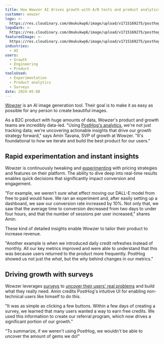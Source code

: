 ```yaml
---
title: How Wowzer AI drives growth with A/B tests and product analytics
customer: wowzer
logo: >-
  https://res.cloudinary.com/dmukukwp6/image/upload/v1715169275/posthog.com/contents/wowzer-screenshot.png
logoDark: >-
  https://res.cloudinary.com/dmukukwp6/image/upload/v1715169275/posthog.com/contents/wowzer-screenshot.png
featuredImage: >-
  https://res.cloudinary.com/dmukukwp6/image/upload/v1715169275/posthog.com/contents/wowzer-screenshot.png
industries:
  - AI
users:
  - Growth
  - Engineering
  - Product
toolsUsed:
  - Experimentation
  - Product analytics
  - Surveys
date: 2024-05-08
---
```


[Wowzer](https://wowzer.ai/) is an AI image generation tool. Their goal is to make it as easy as possible for any person to create beautiful images.

As a B2C product with huge amounts of data, Wowzer's product and growth teams are incredibly data-led. "Using [PostHog's analytics](/analytics), we're not just tracking data; we're uncovering actionable insights that drive our growth strategy forward," says Amin Tavana, SVP of growth at Wowzer. "It's foundational to how we iterate and build the best product for our users."

## Rapid experimentation and instant insights

Wowzer is continuously tweaking and [experimenting](/ab-testing) with pricing strategies and features on their platform. The ability to dive deep into real-time results enables quick decisions that significantly impact conversion and engagement.

"For example, we weren't sure what effect moving our DALL-E model from free to paid would have. We ran an experiment and, after easily setting up a dashboard, we saw our conversion rate increased by 10%. Not only that, we saw that the average time to conversion decreased from two days to under four hours, and that the number of sessions per user increased," shares Amin.

<BorderWrapper>
<Quote
    imageSource="/images/customers/tavana-amin.jpeg"
    size="md"
    name="Amin Tavana"
    title="SVP of Growth, Wowzer AI"
    quote={`“PostHog enables us to go beyond surface-level metrics and really understand the underlying behaviors and preferences of our users.”`}
/>
</BorderWrapper>

These kind of detailed insights enable Wowzer to tailor their product to increase revenue.

"Another example is when we introduced daily credit refreshes instead of monthly. All our key metrics improved and were able to understand that this was because users returned to the product more frequently. PostHog showed us not just the _what_, but the _why_ behind changes in our metrics."

## Driving growth with surveys

Wowzer leverages [surveys](/surveys) to [uncover their users' real problems](/newsletter/how-to-uncover-your-users-real-problems) and build what they really need. Amin credits PostHog's intuitive UI for enabling non-technical users like himself to do this.

"It was as simple as clicking a few buttons. Within a few days of creating a survey, we learned that many users wanted a way to earn free credits. We used this informatiion to create our referral program, which now drives a significant portion of our growth."

"To summarize, if we weren't using PostHog, we wouldn't be able to uncover the amount of gems we do!"

